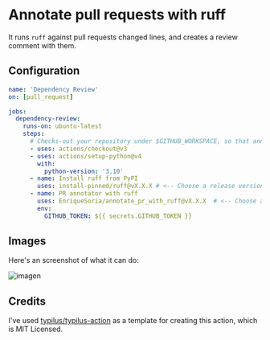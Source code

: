 # Annotate pull requests with ruff

It runs `ruff` against pull requests changed lines, and creates a review comment with them.


## Configuration
```yaml
name: 'Dependency Review'
on: [pull_request]

jobs:
  dependency-review:
    runs-on: ubuntu-latest
    steps:
      # Checks-out your repository under $GITHUB_WORKSPACE, so that annotate_pr_with_ruff can access it.
      - uses: actions/checkout@v3
      - uses: actions/setup-python@v4
        with:
          python-version: '3.10' 
      - name: Install ruff from PyPI
        uses: install-pinned/ruff@vX.X.X # <-- Choose a release version
      - name: PR annotator with ruff
        uses: EnriqueSoria/annotate_pr_with_ruff@vX.X.X  # <-- Choose a release version
        env:
          GITHUB_TOKEN: ${{ secrets.GITHUB_TOKEN }}
```

## Images
Here's an screenshot of what it can do:

![imagen](https://user-images.githubusercontent.com/7394684/201521001-9baafdb0-f4c0-4860-b5ad-1a97ec9abb7e.png)


## Credits
I've used [typilus/typilus-action](https://github.com/typilus/typilus-action) as a template for creating this action, which is MIT Licensed. 
